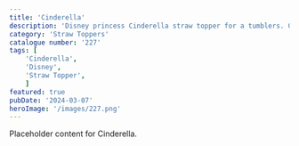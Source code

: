 ```yaml
---
title: 'Cinderella'
description: 'Disney princess Cinderella straw topper for a tumblers. Great piece to finish off any tumbler.'
category: 'Straw Toppers'
catalogue number: '227'
tags: [
    'Cinderella', 
    'Disney',
    'Straw Topper', 
    ]
featured: true
pubDate: '2024-03-07'
heroImage: '/images/227.png'
---
```


Placeholder content for Cinderella.